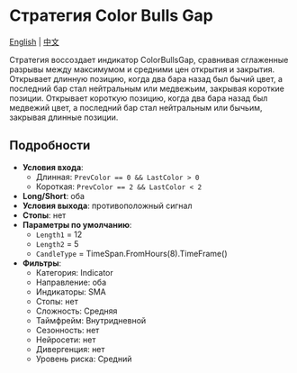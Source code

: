 # Стратегия Color Bulls Gap
[English](README.md) | [中文](README_cn.md)

Стратегия воссоздает индикатор ColorBullsGap, сравнивая сглаженные разрывы между максимумом и средними цен открытия и закрытия.
Открывает длинную позицию, когда два бара назад был бычий цвет, а последний бар стал нейтральным или медвежьим, закрывая короткие позиции.
Открывает короткую позицию, когда два бара назад был медвежий цвет, а последний бар стал нейтральным или бычьим, закрывая длинные позиции.

## Подробности

- **Условия входа**:
  - Длинная: `PrevColor == 0 && LastColor > 0`
  - Короткая: `PrevColor == 2 && LastColor < 2`
- **Long/Short**: оба
- **Условия выхода**: противоположный сигнал
- **Стопы**: нет
- **Параметры по умолчанию**:
  - `Length1` = 12
  - `Length2` = 5
  - `CandleType` = TimeSpan.FromHours(8).TimeFrame()
- **Фильтры**:
  - Категория: Indicator
  - Направление: оба
  - Индикаторы: SMA
  - Стопы: нет
  - Сложность: Средняя
  - Таймфрейм: Внутридневной
  - Сезонность: нет
  - Нейросети: нет
  - Дивергенция: нет
  - Уровень риска: Средний

